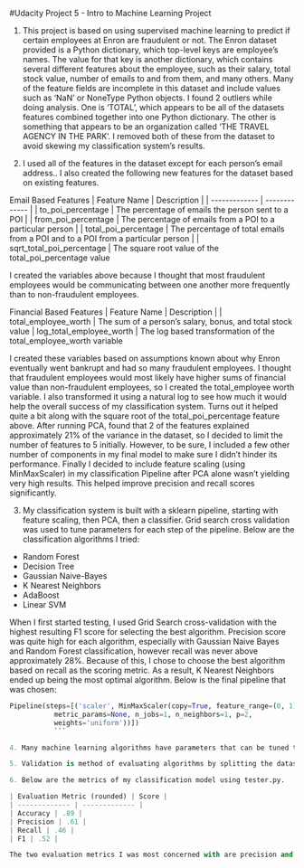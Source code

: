 #Udacity Project 5 - Intro to Machine Learning Project

1. This project is based on using supervised machine learning to predict if certain employees at Enron are fraudulent or not. The Enron dataset provided is a Python dictionary, which top-level keys are employee’s names. The value for that key is another dictionary, which contains several different features about the employee, such as their salary, total stock value, number of emails to and from them, and many others. Many of the feature fields are incomplete in this dataset and include values such as ‘NaN’ or NoneType Python objects. I found 2 outliers while doing analysis. One is ‘TOTAL’, which appears to be all of the datasets features combined together into one Python dictionary. The other is something that appears to be an organization called ‘THE TRAVEL AGENCY IN THE PARK’. I removed both of these from the dataset to avoid skewing my classification system’s results.

2. I used all of the features in the dataset except for each person’s email address.. I also created the following new features for the dataset based on existing features.

Email Based Features
| Feature Name | Description |
| ------------- | ------------- |
| to_poi_percentage  | The percentage of emails the person sent to a POI  |
| from_poi_percentage | The percentage of emails from a POI to a particular person |
| total_poi_percentage | The percentage of total emails from a POI and to a POI from a particular person |
| sqrt_total_poi_percentage | The square root value of the total_poi_percentage value

I created the variables above because I thought that most fraudulent employees would be communicating between one another more frequently than to non-fraudulent employees.

Financial Based Features
| Feature Name | Description |
| total_employee_worth | The sum of a person’s salary, bonus, and total stock value
| log_total_employee_worth | The log based transformation of the total_employee_worth variable

I created these variables based on assumptions known about why Enron eventually went bankrupt and had so many fraudulent employees. I thought that fraudulent employees would most likely have higher sums of financial value than non-fraudulent employees, so I created the total_employee worth variable. I also transformed it using a natural log to see how much it would help the overall success of my classification system. Turns out it helped quite a bit along with the square root of the total_poi_percentage feature above. After running PCA, found that 2 of the features explained approximately 21% of the variance in the dataset, so I decided to limit the number of features to 5 initially. However, to be sure, I included a few other number of components in my final model to make sure I didn’t hinder its performance. Finally I decided to include feature scaling (using MinMaxScaler) in my classification Pipeline after PCA alone wasn’t yielding very high results. This helped improve precision and recall scores significantly.

3. My classification system is built with a sklearn pipeline, starting with feature scaling, then PCA, then a classifier. Grid search cross validation was used to tune parameters for each step of the pipeline. Below are the classification algorithms I tried:

- Random Forest
- Decision Tree
- Gaussian Naive-Bayes
- K Nearest Neighbors
- AdaBoost
- Linear SVM

When I first started testing, I used Grid Search cross-validation with the highest resulting F1 score for selecting the best algorithm. Precision score was quite high for each algorithm, especially with Gaussian Naive Bayes and Random Forest classification, however recall was never above approximately 28%.  Because of this, I chose to choose the best algorithm based on recall as the scoring metric. As a result, K Nearest Neighbors ended up being the most optimal algorithm. Below is the final pipeline that was chosen:
```Python
Pipeline(steps=[('scaler', MinMaxScaler(copy=True, feature_range=(0, 1))), ('feat', PCA(copy=True, n_components=2, whiten=False)), ('classifier', KNeighborsClassifier(algorithm='auto', leaf_size=30, metric='minkowski',
           metric_params=None, n_jobs=1, n_neighbors=1, p=2,
           weights='uniform'))])
           ```

4. Many machine learning algorithms have parameters that can be tuned to optimize the classification success of the algorithm. These parameters tend to be used to find a middle-ground between under and overfitting a classification model to a dataset. If tuning of these parameters is not done well, a model can be very variated when trying to predict new data, or highly biased, meaning that it basically ignores new data features being used for prediction. For my classification system, I chose to use grid search cross-validation to exhaustively search a list of particular parameters for each pipeline I created.

5. Validation is method of evaluating algorithms by splitting the dataset into training and testing sets. A classic mistake that can be made in validation is training and testing on the entire dataset. This can lead to algorithms to showing very high accuracy results when predicting values in an dataset, but being highly variated in prediction results of a new dataset. For my model, I chose to use stratified shuffle split cross-validation. This type of validation creates a random number of folds to split the training and testing set into, but keeps class distributions equal across each fold.

6. Below are the metrics of my classification model using tester.py.

| Evaluation Metric (rounded) | Score |
| ------------- | ------------- |
| Accuracy | .89 |
| Precision | .61 |
| Recall | .46 |
| F1 | .52 |

The two evaluation metrics I was most concerned with are precision and recall. The precision score shows how many predicted fraudulent employees are actually fraudulent. Alternatively, recall shows how many positive classifications the model returned. Based on the scores above, my algorithm classified actual fraudulent employees pretty well. However it also predicted many people that are actually innocent, as fraudulent.
